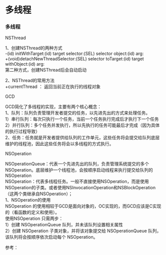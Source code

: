 #  多线程
<h3>多线程</h3>
<p>NSThread</p>
1、创建NSThread的两种方式
<br>
-(id) initWithTarget:(id) target selector:(SEL) selector object:(id) arg:
<br>
+(void)detachNewThreadSelector:(SEL) selector toTarget:(id) target withObject:(id) arg:
<br>
第二种方式，创建NSThread后会自动启动
<br>


2、NSThread的常用方法
<br>
+currentThread ： 返回当前正在执行的线程对象
<br>

<p>GCD</p>
GCD简化了多线程的实现，主要有两个核心概念：
<br>
1、队列：队列负责管理开发者提交的任务，以先进先出的方式来处理任务。
<br>
1）串行队列：每次只执行一个任务，当前一个任务执行完成后才执行下一个任务
<br>
2）并行队列：多个任务并发执行，所以先执行的任务可能最后才完成（因为具体的执行过程导致）
<br>
2、任务：任务就是开发者提供给队列的工作单元，这些任务将会提交给队列底层维护的线程池，因此这些任务将会以多线程的方式执行。
<p>NSOperation</p>
NSOperationQueue：代表一个先进先出的队列，负责管理系统提交的多个NSOperation。底层维护一个线程池，会按顺序启动线程来执行提交给队列的NSOperation
<br>
NSOperation：代表多线程任务。一般不直接使用NSOperation，而是使用NSOperation的子类。或者使用NSInvocationOperation和NSBlockOperation（这两个类继承自NSOperation）；
<br>
1、NSOperation的使用
<br>
NSOperation 的使用相较于GCD是面向对象的，OC实现的，而GCD应该是C实现的（看函数的定义和使用）。
<br>
使用NSOperation 只需两步：
<br>
1）创建 NSOperationQueue 队列，并未该队列设置相关属性
<br>
2）创建 NSOperation 子类对象，并将该对象提交给 NSOperationQueue 队列，该队列将会按顺序依次启动每个 NSOperation。
<br>



<p>参考：</p>

